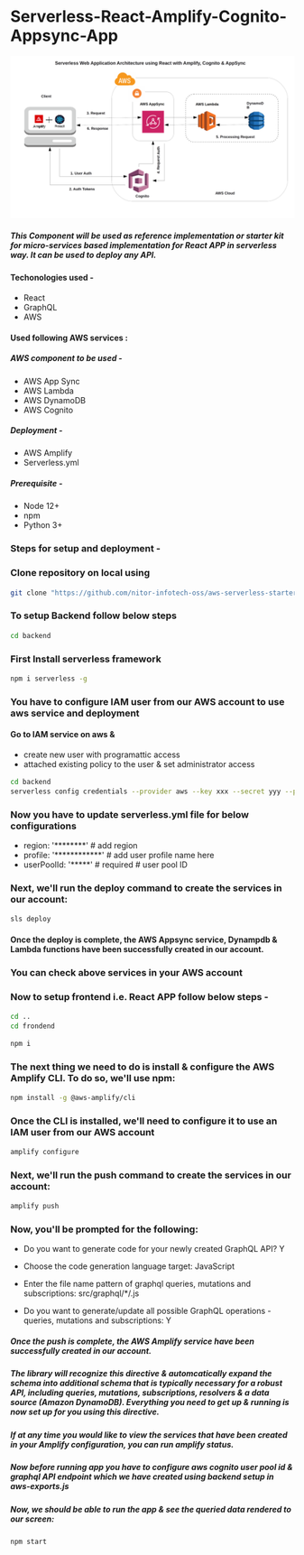 # Serverless-React-Amplify-Cognito-Appsync-App

![Architecture](https://github.com/nitor-infotech-oss/aws-serverless-starter-kit/blob/master/Serverless-AWS-Amplify-Cognito-Appsync.png)


##### This Component will be used as reference implementation or starter kit for micro-services based implementation for React APP in serverless way. It can be used to deploy any API.

#### Techonologies used -
- React 
- GraphQL
- AWS 
 
#### Used following AWS services :
 
##### AWS component to be used - 
 - AWS App Sync
 - AWS Lambda
 - AWS DynamoDB
 - AWS Cognito
 
##### Deployment -
 - AWS Amplify
 - Serverless.yml

##### Prerequisite -
 - Node 12+
 - npm
 - Python 3+

### Steps for setup and deployment -

### Clone repository on local using 

```bash
git clone "https://github.com/nitor-infotech-oss/aws-serverless-starter-kit.git"
```


###  To setup Backend follow below steps 

```bash
cd backend
```

### First Install serverless framework

```bash
npm i serverless -g
```
### You have to configure IAM user from our AWS account to use aws service and deployment

#### Go to IAM service on aws & 
- create new user with programattic access 
- attached existing policy to the user & set administrator access

```bash
cd backend
serverless config credentials --provider aws --key xxx --secret yyy --profile zzz
```

### Now you have to update serverless.yml file for below configurations

- region: '********' # add region
- profile: '************' # add user profile name here
- userPoolId:  '*****' # required # user pool ID

### Next, we'll run the deploy command to create the services in our account:

```bash
sls deploy
```

#### Once the deploy is complete, the AWS Appsync service, Dynampdb & Lambda functions have been successfully created in our account.

### You can check above services in your AWS account

### Now to setup frontend i.e. React APP follow below steps - 

```bash
cd ..
cd frondend
```

```bash
npm i
```

### The next thing we need to do is install & configure the AWS Amplify CLI. To do so, we'll use npm:

```bash
npm install -g @aws-amplify/cli
```

### Once the CLI is installed, we'll need to configure it to use an IAM user from our AWS account

```bash
amplify configure
```

### Next, we'll run the push command to create the services in our account:

```bash
amplify push
```

### Now, you'll be prompted for the following:

- Do you want to generate code for your newly created GraphQL API? Y

- Choose the code generation language target: JavaScript

- Enter the file name pattern of graphql queries, mutations and subscriptions: src/graphql/*/.js

- Do you want to generate/update all possible GraphQL operations - queries, mutations and subscriptions: Y

##### Once the push is complete, the AWS Amplify service have been successfully created in our account.

##### The library will recognize this directive & automcatically expand the schema into additional schema that is typically necessary for a robust API, including queries, mutations, subscriptions, resolvers & a data source (Amazon DynamoDB). Everything you need to get up & running is now set up for you using this directive.

##### If at any time you would like to view the services that have been created in your Amplify configuration, you can run amplify status.

##### Now before running app you have to configure aws cognito user pool id & graphql API endpoint which we have created using backend setup in aws-exports.js

##### Now, we should be able to run the app & see the queried data rendered to our screen:

```bash
npm start
```



